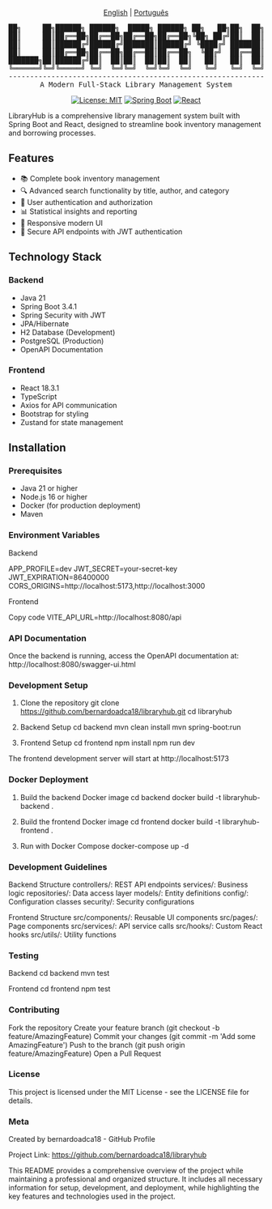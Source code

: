 <div align="center">
  
[English](README.md) | [Português](README.pt-br.md)
  
<pre>
██╗     ██╗██████╗ ██████╗  █████╗ ██████╗ ██╗   ██╗██╗  ██╗██╗   ██╗██████╗ 
██║     ██║██╔══██╗██╔══██╗██╔══██╗██╔══██╗╚██╗ ██╔╝██║  ██║██║   ██║██╔══██╗
██║     ██║██████╔╝██████╔╝███████║██████╔╝ ╚████╔╝ ███████║██║   ██║██████╔╝
██║     ██║██╔══██╗██╔══██╗██╔══██║██╔══██╗  ╚██╔╝  ██╔══██║██║   ██║██╔══██╗
███████╗██║██████╔╝██║  ██║██║  ██║██║  ██║   ██║   ██║  ██║╚██████╔╝██████╔╝
╚══════╝╚═╝╚═════╝ ╚═╝  ╚═╝╚═╝  ╚═╝╚═╝  ╚═╝   ╚═╝   ╚═╝  ╚═╝ ╚═════╝ ╚═════╝ 
---------------------------------------------------------------------------
A Modern Full-Stack Library Management System
</pre>

[![License: MIT](https://img.shields.io/badge/License-MIT-yellow.svg)](https://opensource.org/licenses/MIT)
[![Spring Boot](https://img.shields.io/badge/Spring%20Boot-3.4.1-brightgreen.svg)](https://spring.io/projects/spring-boot)
[![React](https://img.shields.io/badge/React-18.3.1-blue.svg)](https://reactjs.org/)

</div>

LibraryHub is a comprehensive library management system built with Spring Boot and React, designed to streamline book inventory management and borrowing processes.

## Features

- 📚 Complete book inventory management
- 🔍 Advanced search functionality by title, author, and category
- 👥 User authentication and authorization
- 📊 Statistical insights and reporting
- 📱 Responsive modern UI
- 🔐 Secure API endpoints with JWT authentication

## Technology Stack

### Backend
- Java 21
- Spring Boot 3.4.1
- Spring Security with JWT
- JPA/Hibernate
- H2 Database (Development)
- PostgreSQL (Production)
- OpenAPI Documentation

### Frontend
- React 18.3.1
- TypeScript
- Axios for API communication
- Bootstrap for styling
- Zustand for state management

## Installation

### Prerequisites
- Java 21 or higher
- Node.js 16 or higher
- Docker (for production deployment)
- Maven

### Environment Variables

Backend

APP_PROFILE=dev
JWT_SECRET=your-secret-key
JWT_EXPIRATION=86400000
CORS_ORIGINS=http://localhost:5173,http://localhost:3000

Frontend

Copy code
VITE_API_URL=http://localhost:8080/api

### API Documentation
Once the backend is running, access the OpenAPI documentation at:
http://localhost:8080/swagger-ui.html

### Development Setup

1. Clone the repository
git clone https://github.com/bernardoadca18/libraryhub.git
cd libraryhub

2. Backend Setup
cd backend
mvn clean install
mvn spring-boot:run

3. Frontend Setup
cd frontend
npm install
npm run dev

The frontend development server will start at http://localhost:5173

### Docker Deployment

1. Build the backend Docker image
cd backend
docker build -t libraryhub-backend .

2. Build the frontend Docker image
cd frontend
docker build -t libraryhub-frontend .

3. Run with Docker Compose
docker-compose up -d


### Development Guidelines
Backend Structure
controllers/: REST API endpoints
services/: Business logic
repositories/: Data access layer
models/: Entity definitions
config/: Configuration classes
security/: Security configurations

Frontend Structure
src/components/: Reusable UI components
src/pages/: Page components
src/services/: API service calls
src/hooks/: Custom React hooks
src/utils/: Utility functions


### Testing

Backend
cd backend
mvn test

Frontend
cd frontend
npm test


### Contributing
Fork the repository
Create your feature branch (git checkout -b feature/AmazingFeature)
Commit your changes (git commit -m 'Add some AmazingFeature')
Push to the branch (git push origin feature/AmazingFeature)
Open a Pull Request


### License
This project is licensed under the MIT License - see the LICENSE file for details.

### Meta
Created by bernardoadca18 - GitHub Profile

Project Link: https://github.com/bernardoadca18/libraryhub


This README provides a comprehensive overview of the project while maintaining a professional and organized structure. It includes all necessary information for setup, development, and deployment, while highlighting the key features and technologies used in the project.
